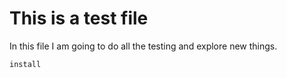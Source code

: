 # This is a test file 

In this file I am going to do all the testing and explore new things.

```install```